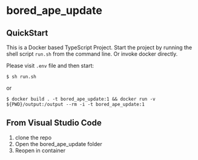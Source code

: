 # bored_ape_update

## QuickStart

This is a Docker based TypeScript Project.  Start the project by running the shell script `run.sh` from the command line.   Or invoke docker directly. 

Please visit `.env` file and then start:

```
$ sh run.sh
```
or

```
$ docker build . -t bored_ape_update:1 && docker run -v ${PWD}/output:/output --rm -i -t bored_ape_update:1
```

## From Visual Studio Code 

1. clone the repo
2. Open the bored_ape_update folder
3. Reopen in container

